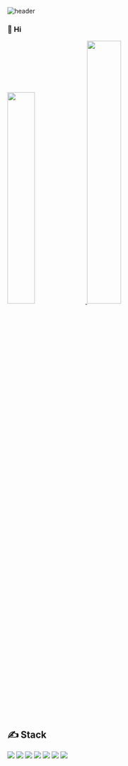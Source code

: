 ![header](https://capsule-render.vercel.app/api?type=venom&color=A3DCBE&height=180&text=Strange_DEV&fontAlign=50&fontSize=50&fontColor=363636)
### 👋 Hi  
<a href="s">
  <img src="https://github-readme-stats.vercel.app/api/top-langs/?username=YoHanKi&exclude_repo=dkssud8150.github.io&layout=compact" width="35%"/>
</a>
<a href="s">
  <img src="https://github-readme-stats.vercel.app/api?username=YoHanKi&show_icons=true" width="39%" />
</a>

## ✍ Stack

<img src="https://img.shields.io/badge/Java-007396?style=flat-square&logo=Java&logoColor=white"/> <img src="https://img.shields.io/badge/html5-E34F26?style=flat-square&logo=html5&logoColor=white"/> <img src="https://img.shields.io/badge/css3-1572B6?style=flat-square&logo=css3&logoColor=white"/> <img src="https://img.shields.io/badge/javascript-F7DF1E?style=flat-square&logo=javascript&logoColor=white"/> <img src="https://img.shields.io/badge/mysql-4479A1?style=flat-square&logo=mysql&logoColor=white"/> <img src="https://img.shields.io/badge/github-181717?style=flat-square&logo=github&logoColor=white"/> <img src="https://img.shields.io/badge/spring-6DB33F?style=flat-square&logo=spring&logoColor=white"/>

